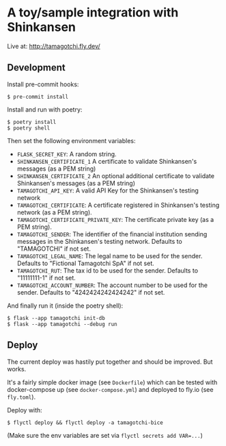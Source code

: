 # A toy/sample integration with Shinkansen

Live at: http://tamagotchi.fly.dev/

## Development

Install pre-commit hooks:

    $ pre-commit install

Install and run with poetry:

    $ poetry install
    $ poetry shell

Then set the following environment variables:

  - `FLASK_SECRET_KEY`: A random string.
  - `SHINKANSEN_CERTIFICATE_1` A certificate to validate Shinkansen's messages 
    (as a PEM string)
  - `SHINKANSEN_CERTIFICATE_2` An optional additional certificate to validate 
    Shinkansen's messages (as a PEM string)    
  - `TAMAGOTCHI_API_KEY`: A valid API Key for the Shinkansen's testing network
  - `TAMAGOTCHI_CERTIFICATE`: A certificate registered in Shinkansen's testing
    network (as a PEM string).
  - `TAMAGOTCHI_CERTIFICATE_PRIVATE_KEY`: The certificate private key
    (as a PEM string).
  - `TAMAGOTCHI_SENDER`: The identifier of the financial institution sending
     messages in the Shinkansen's testing network. Defaults to "TAMAGOTCHI" if
     not set.
  - `TAMAGOTCHI_LEGAL_NAME`: The legal name to be used for the sender.
    Defaults to "Fictional Tamagotchi SpA" if not set.
  - `TAMAGOTCHI_RUT`: The tax id to be used for the sender. Defaults to
    "11111111-1" if not set.
  - `TAMAGOTCHI_ACCOUNT_NUMBER`: The account number to be used for the sender.
    Defaults to "4242424242424242" if not set.



And finally run it (inside the poetry shell):

    $ flask --app tamagotchi init-db
    $ flask --app tamagotchi --debug run

## Deploy

The current deploy was hastily put together and should be improved. But works.

It's a fairly simple docker image (see `Dockerfile`) which can be tested with
docker-compose up (see `docker-compose.yml`) and deployed to fly.io (see
`fly.toml`).

Deploy with:

    $ flyctl deploy && flyctl deploy -a tamagotchi-bice

(Make sure the env variables are set via `flyctl secrets add VAR=...`)
